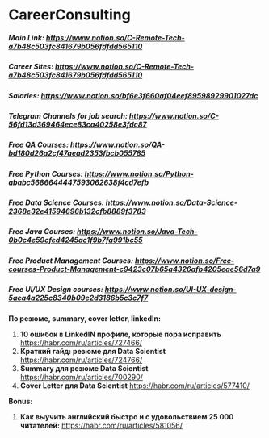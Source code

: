 # CareerConsulting

#####   Main Link: https://www.notion.so/C-Remote-Tech-a7b48c503fc841679b056fdfdd565110
#####   Career Sites:  https://www.notion.so/C-Remote-Tech-a7b48c503fc841679b056fdfdd565110
#####   Salaries:  https://www.notion.so/bf6e3f660af04eef89598929901027dc
#####   Telegram Channels for job search:   https://www.notion.so/C-56fd13d369464ece83ca40258e3fdc87
#####   Free QA Courses:  https://www.notion.so/QA-bd180d26a2cf47aead2353fbcb055785
#####   Free Python Courses:   https://www.notion.so/Python-ababc5686644447593062638f4cd7efb
#####   Free Data Science Courses: https://www.notion.so/Data-Science-2368e32e41594696b132cfb8889f3783
#####   Free Java Courses:  https://www.notion.so/Java-Tech-0b0c4e59cfed4245ac1f9b7fa991bc55
#####   Free Product Management Courses: https://www.notion.so/Free-courses-Product-Management-c9423c07b65a4326afb4205eae56d7a9
#####   Free UI/UX Design courses:  https://www.notion.so/UI-UX-design-5aea4a225c8340b09e2d3186b5c3c7f7

**По резюме, summary, cover letter, linkedIn:**

1. **10 ошибок в LinkedIN профиле, которые пора исправить**  https://habr.com/ru/articles/727466/
2. **Краткий гайд: резюме для Data Scientist** https://habr.com/ru/articles/724766/
3. **Summary для резюме Data Scientist**  https://habr.com/ru/articles/700290/
4. **Cover Letter для Data Scientist**  https://habr.com/ru/articles/577410/

**Bonus:** 

1. **Как выучить английский быстро и с удовольствием 25 000 читателей:** https://habr.com/ru/articles/581056/



